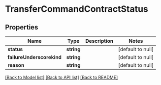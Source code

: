 # TransferCommandContractStatus

## Properties
Name | Type | Description | Notes
------------ | ------------- | ------------- | -------------
**status** | **string** |  | [default to null]
**failureUnderscorekind** | **string** |  | [default to null]
**reason** | **string** |  | [default to null]

[[Back to Model list]](../README.md#documentation-for-models) [[Back to API list]](../README.md#documentation-for-api-endpoints) [[Back to README]](../README.md)


